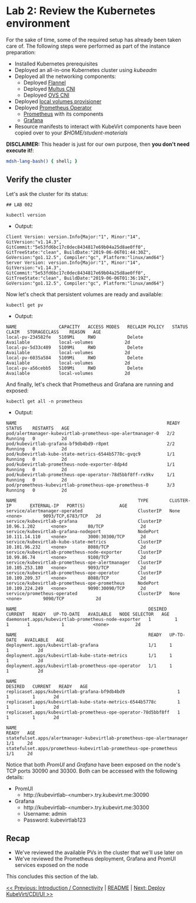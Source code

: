 # Lab 2: Review the Kubernetes environment

For the sake of time, some of the required setup has already been taken care of. The following steps were performed as part of the instance preparation:

* Installed Kubernetes prerequisites
* Deployed an all-in-one Kubernetes cluster using *kubeadm*
* Deployed all the networking components:
  * Deployed [Flannel](https://coreos.com/flannel/docs/latest/)
  * Deployed [Multus CNI](https://01.org/kubernetes/building-blocks/multus-cni)
  * Deployed [OVS CNI](https://github.com/kubevirt/ovs-cni)
* Deployed [local volumes provisioner](https://github.com/kubernetes-sigs/sig-storage-local-static-provisioner)
* Deployed [Prometheus Operator](https://github.com/coreos/prometheus-operator)
  * [Prometheus](https://prometheus.io) with its components
  * [Grafana](https://grafana.com)
* Resource manifests to interact with KubeVirt components have been copied over to your *$HOME/student-materials*


**DISCLAIMER:** This header is just for our own purpose, then **you don't need execute it!**:

```bash @mdsh
mdsh-lang-bash() { shell; }
```

## Verify the cluster

Let's ask the cluster for its status:

```shell
## LAB 002

kubectl version
```

- Output:

```
Client Version: version.Info{Major:"1", Minor:"14", GitVersion:"v1.14.3", GitCommit:"5e53fd6bc17c0dec8434817e69b04a25d8ae0ff0", GitTreeState:"clean", BuildDate:"2019-06-06T01:44:30Z", GoVersion:"go1.12.5", Compiler:"gc", Platform:"linux/amd64"}
Server Version: version.Info{Major:"1", Minor:"14", GitVersion:"v1.14.3", GitCommit:"5e53fd6bc17c0dec8434817e69b04a25d8ae0ff0", GitTreeState:"clean", BuildDate:"2019-06-06T01:36:19Z", GoVersion:"go1.12.5", Compiler:"gc", Platform:"linux/amd64"}
```

Now let's check that persistent volumes are ready and available:

```shell
kubectl get pv
```

- Output:

```
NAME                CAPACITY   ACCESS MODES   RECLAIM POLICY   STATUS      CLAIM   STORAGECLASS    REASON   AGE
local-pv-234582fe   5109Mi     RWO            Delete           Available           local-volumes            2d
local-pv-5d33c489   5109Mi     RWO            Delete           Available           local-volumes            2d
local-pv-6035a584   5109Mi     RWO            Delete           Available           local-volumes            2d
local-pv-a56cebb5   5109Mi     RWO            Delete           Available           local-volumes            2d
```

And finally, let's check that Prometheus and Grafana are running and exposed:

```shell
kubectl get all -n prometheus
```

- Output:

```
NAME                                                         READY   STATUS    RESTARTS   AGE
pod/alertmanager-kubevirtlab-prometheus-ope-alertmanager-0   2/2     Running   0          2d
pod/kubevirtlab-grafana-bf9db4bd9-r8pmt                      2/2     Running   0          2d
pod/kubevirtlab-kube-state-metrics-6544b5778c-gvqc9          1/1     Running   0          2d
pod/kubevirtlab-prometheus-node-exporter-8dp4d               1/1     Running   0          2d
pod/kubevirtlab-prometheus-ope-operator-78d5bbf8ff-rx9kv     1/1     Running   0          2d
pod/prometheus-kubevirtlab-prometheus-ope-prometheus-0       3/3     Running   0          2d

NAME                                              TYPE        CLUSTER-IP       EXTERNAL-IP   PORT(S)             AGE
service/alertmanager-operated                     ClusterIP   None             <none>        9093/TCP,6783/TCP   2d
service/kubevirtlab-grafana                       ClusterIP   10.96.1.202      <none>        80/TCP              2d
service/kubevirtlab-grafana-nodeport              NodePort    10.111.14.110    <none>        3000:30300/TCP      2d
service/kubevirtlab-kube-state-metrics            ClusterIP   10.101.96.232    <none>        8080/TCP            2d
service/kubevirtlab-prometheus-node-exporter      ClusterIP   10.99.86.74      <none>        9100/TCP            2d
service/kubevirtlab-prometheus-ope-alertmanager   ClusterIP   10.105.253.180   <none>        9093/TCP            2d
service/kubevirtlab-prometheus-ope-operator       ClusterIP   10.109.209.37    <none>        8080/TCP            2d
service/kubevirtlab-prometheus-ope-prometheus     NodePort    10.109.224.249   <none>        9090:30090/TCP      2d
service/prometheus-operated                       ClusterIP   None             <none>        9090/TCP            2d

NAME                                                  DESIRED   CURRENT   READY   UP-TO-DATE   AVAILABLE   NODE SELECTOR   AGE
daemonset.apps/kubevirtlab-prometheus-node-exporter   1         1         1       1            1           <none>          2d

NAME                                                  READY   UP-TO-DATE   AVAILABLE   AGE
deployment.apps/kubevirtlab-grafana                   1/1     1            1           2d
deployment.apps/kubevirtlab-kube-state-metrics        1/1     1            1           2d
deployment.apps/kubevirtlab-prometheus-ope-operator   1/1     1            1           2d

NAME                                                             DESIRED   CURRENT   READY   AGE
replicaset.apps/kubevirtlab-grafana-bf9db4bd9                    1         1         1       2d
replicaset.apps/kubevirtlab-kube-state-metrics-6544b5778c        1         1         1       2d
replicaset.apps/kubevirtlab-prometheus-ope-operator-78d5bbf8ff   1         1         1       2d

NAME                                                                    READY   AGE
statefulset.apps/alertmanager-kubevirtlab-prometheus-ope-alertmanager   1/1     2d
statefulset.apps/prometheus-kubevirtlab-prometheus-ope-prometheus       1/1     2d
```

Notice that both *PromUI* and *Grafana* have been exposed on the node's TCP ports 30090 and 30300. Both can be accessed with the following details:

* PromUI
  * http://<span></span>kubevirtlab-\<number\>.try.kubevirt.me:30090
* Grafana
  * http://<span></span>kubevirtlab-\<number\>.try.kubevirt.me:30300
  * Username: admin
  * Password: kubevirtlab123

## Recap

* We've reviewed the available PVs in the cluster that we'll use later on
* We've reviewed the Prometheus deployment, Grafana and PromUI services exposed on the node

This concludes this section of the lab.

[<< Previous: Introduction / Connectivity](../lab1/lab1.md) | [README](../../README.md) | [Next: Deploy KubeVirt/CDI/UI >>](../lab3/lab3.md)
